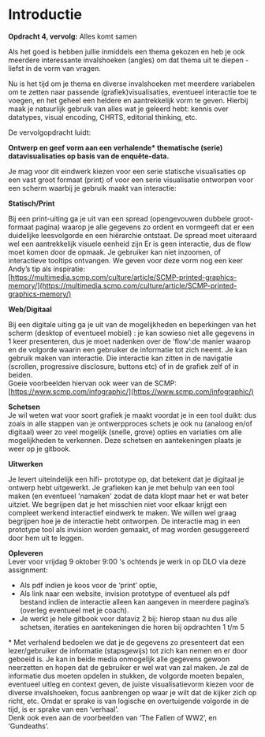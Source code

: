 # Introductie

**Opdracht 4, vervolg:** Alles komt samen 

Als het goed is hebben jullie inmiddels een thema gekozen en heb je ook meerdere interessante invalshoeken \(angles\) om dat thema uit te diepen - liefst in de vorm van vragen. 

Nu is het tijd om je thema en diverse invalshoeken met meerdere variabelen om te zetten naar passende \(grafiek\)visualisaties, eventueel interactie toe te voegen, en het geheel een heldere en aantrekkelijk vorm te geven. Hierbij maak je natuurlijk gebruik van alles wat je geleerd hebt: kennis over datatypes, visual encoding, CHRTS, editorial thinking, etc.

De vervolgopdracht luidt:

**Ontwerp en geef vorm aan een verhalende\* thematische \(serie\) datavisualisaties op basis van de enquête-data.**

Je mag voor dit eindwerk kiezen voor een serie statische visualisaties op een vast groot formaat \(print\) of voor een serie visualisatie ontworpen voor een scherm waarbij je gebruik maakt van interactie:

**Statisch/Print** 

Bij een print-uiting ga je uit van een spread \(opengevouwen dubbele groot-formaat pagina\) waarop je alle gegevens zo ordent en vormgeeft dat er een duidelijke leesvolgorde en een hiërarchie ontstaat. De spread moet uiteraard wel een aantrekkelijk visuele eenheid zijn Er is geen interactie, dus de flow moet komen door de opmaak. Je gebruiker kan niet inzoomen, of interactieve tooltips ontvangen. We geven voor deze vorm nog een keer Andy’s tip als inspiratie: [https://multimedia.scmp.com/culture/article/SCMP-printed-graphics-memory/](https://multimedia.scmp.com/culture/article/SCMP-printed-graphics-memory/)

**Web/Digitaal**

Bij een digitale uiting ga je uit van de mogelijkheden en beperkingen van het scherm \(desktop of eventueel mobiel\) : je kan sowieso niet alle gegevens in 1 keer presenteren, dus je moet nadenken over de ‘flow’:de manier waarop en de volgorde waarin een gebruiker de informatie tot zich neemt. Je kan gebruik maken van interactie. Die interactie kan zitten in de navigatie \(scrollen, progressive disclosure, buttons etc\) of in de grafiek zelf of in beiden.  
Goeie voorbeelden hiervan ook weer van de SCMP: [https://www.scmp.com/infographic/](https://www.scmp.com/infographic/)

**Schetsen**  
Je wil weten wat voor soort grafiek je maakt voordat je in een tool duikt: dus zoals in alle stappen van je ontwerpproces schets je ook nu \(analoog en/of digitaal\) weer zo veel mogelijk \(snelle, grove\) opties en variaties om alle mogelijkheden te verkennen. Deze schetsen en aantekeningen plaats je weer op je gitbook.

**Uitwerken**

Je levert uiteindelijk een hifi- prototype op, dat betekent dat je digitaal je ontwerp hebt uitgewerkt. Je grafieken kan je met behulp van een tool maken \(en eventueel 'namaken' zodat de data klopt maar het er wat beter uitziet. We begrijpen dat je het misschien niet voor elkaar krijgt een compleet werkend interactief eindwerk te maken. We willen wel graag begrijpen hoe je de interactie hebt ontworpen. De interactie mag in een prototype tool als invision worden gemaakt, of mag worden gesuggereerd door hem uit te leggen.

**Opleveren**  
Lever voor vrijdag 9 oktober 9:00 's ochtends je werk in op DLO via deze assignment:

* Als pdf indien je koos voor de ‘print’ optie, 
* Als link naar een website, invision prototype of eventueel als pdf bestand indien de interactie alleen kan aangeven in meerdere pagina’s \(overleg eventueel met je coach\).
* Je werkt je hele gitbook voor dataviz 2 bij: hierop staan nu dus alle schetsen, iteraties en aantekeningen die horen bij opdrachten 1 t/m 5

\* Met verhalend bedoelen we dat je de gegevens zo presenteert dat een lezer/gebruiker de informatie \(stapsgewijs\) tot zich kan nemen en er door geboeid is. Je kan in beide media onmogelijk alle gegevens gewoon neerzetten en hopen dat de gebruiker er wel wat van zal maken. Je zal de informatie dus moeten opdelen in stukken, de volgorde moeten bepalen, eventueel uitleg en context geven, de juiste visualisatievorm kiezen voor de diverse invalshoeken, focus aanbrengen op waar je wilt dat de kijker zich op richt, etc. Omdat er sprake is van logische en overtuigende volgorde in de tijd, is er sprake van een ‘verhaal’.  
Denk ook even aan de voorbeelden van ‘The Fallen of WW2’, en ‘Gundeaths’.

